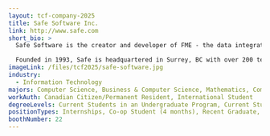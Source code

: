 ```yaml
---
layout: tcf-company-2025
title: Safe Software Inc.
link: http://www.safe.com
short_bio: >
  Safe Software is the creator and developer of FME - the data integration platform with the best support for spatial data worldwide. Over 10,000 organizations around the world use FME in industries like AEC, government, utilities, and transportation to maximize the value of their data.

  Founded in 1993, Safe is headquartered in Surrey, BC with over 200 team members and counting. We're always looking for talented individuals with diverse backgrounds who are determined to learn and grow. Are you ready to join the team?
imageLink: /files/tcf2025/safe-software.jpg
industry:
  - Information Technology
majors: Computer Science, Business & Computer Science, Mathematics, Computer Engineering, Electrical Engineering
workAuth: Canadian Citizen/Permanent Resident, International Student
degreeLevels: Current Students in an Undergraduate Program, Current Students in a Masters Program, Graduated with an Undergraduate Degree, Graduated with a Graduate Degree (Masters or Phd)
positionTypes: Internships, Co-op Student (4 months), Recent Graduate, Full-time
boothNumber: 22
---
```

